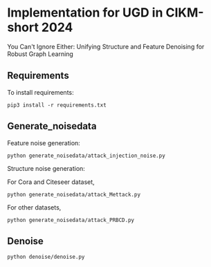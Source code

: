 # Implementation for UGD in CIKM-short 2024
You Can't Ignore Either: Unifying Structure and Feature Denoising for Robust Graph Learning


## Requirements

To install requirements:

```
pip3 install -r requirements.txt
```

## Generate_noisedata
Feature noise generation:
```
python generate_noisedata/attack_injection_noise.py
```

Structure noise generation:

For Cora and Citeseer dataset,
```
python generate_noisedata/attack_Mettack.py 
```
For other datasets,
```
python generate_noisedata/attack_PRBCD.py 
```
## Denoise
```
python denoise/denoise.py 
```
